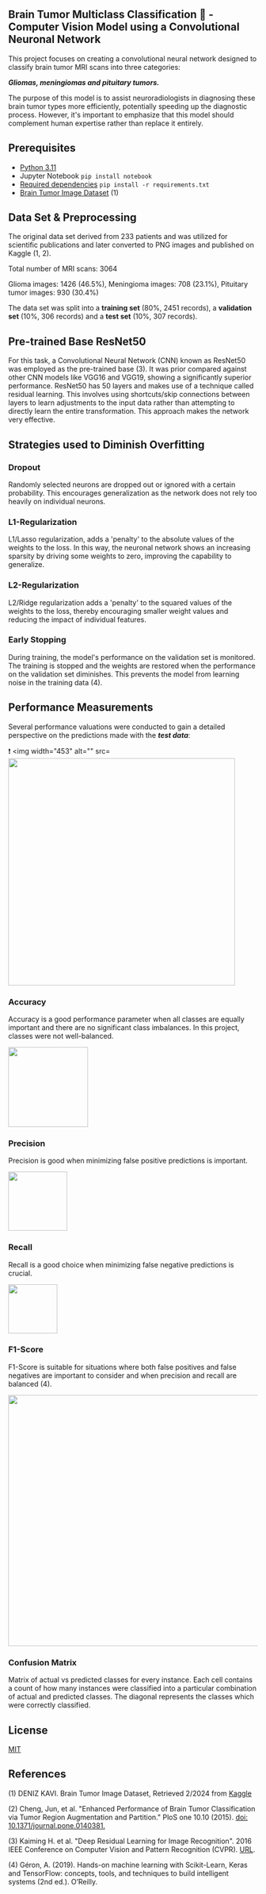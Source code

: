 ## Brain Tumor Multiclass Classification :brain: - Computer Vision Model using a Convolutional Neuronal Network

This project focuses on creating a convolutional neural network designed to classify brain tumor MRI scans into three categories:

***Gliomas, meningiomas and pituitary tumors.***

The purpose of this model is to assist neuroradiologists in diagnosing these brain tumor types more efficiently, potentially speeding up the diagnostic process. However, it's important to emphasize that this model should complement human expertise rather than replace it entirely.

## Prerequisites 
- [Python 3.11](https://www.python.org/downloads/release/python-3110/)
- Jupyter Notebook ```pip install notebook ```
- [Required dependencies](https://github.com/KatTiel/brain_tumor_classification_CNN/blob/main/requirements.txt) ```pip install -r requirements.txt ```
- [Brain Tumor Image Dataset](https://www.kaggle.com/datasets/denizkavi1/brain-tumor/data) (1)

## Data Set & Preprocessing
The original data set derived from 233 patients and was utilized for scientific publications and later converted to PNG images and published on Kaggle (1, 2).

Total number of MRI scans: 3064  

Glioma images: 1426 (46.5%), Meningioma images: 708 (23.1%), Pituitary tumor images: 930 (30.4%)  

The data set was split into a **training set** (80%, 2451 records), a **validation set** (10%, 306 records) and a **test set** (10%, 307 records).

## Pre-trained Base ResNet50  
For this task, a Convolutional Neural Network (CNN) known as ResNet50 was employed as the pre-trained base (3). It was prior compared against other CNN models like VGG16 and VGG19, showing a significantly superior performance. 
ResNet50 has 50 layers and makes use of a technique called residual learning. This involves using shortcuts/skip connections between layers to learn adjustments to the input data rather than attempting to directly learn the entire transformation. This approach makes the network very effective.

## Strategies used to Diminish Overfitting
### Dropout
Randomly selected neurons are dropped out or ignored with a certain probability. This encourages generalization as the network does not rely too heavily on individual neurons.

### L1-Regularization
L1/Lasso regularization, adds a 'penalty' to the absolute values of the weights to the loss. In this way, the neuronal network shows an increasing sparsity by driving some weights to zero, improving the capability to generalize.

### L2-Regularization
L2/Ridge regularization adds a 'penalty' to the squared values of the weights to the loss, thereby encouraging smaller weight values and reducing the impact of individual features.

### Early Stopping
During training, the model's performance on the validation set is monitored. The training is stopped and the weights are restored when the performance on the validation set diminishes. This prevents the model from learning noise in the training data (4).

## Performance Measurements
Several performance valuations were conducted to gain a detailed perspective on the predictions made with the ***test data***:


:heavy_exclamation_mark: <img width="453" alt="" src=<img width="458" alt="" src="https://github.com/KatTiel/brain_tumor_classification_CNN/assets/76701992/0bb2c678-8920-4814-b85d-512444f8527e"> 

### Accuracy
Accuracy is a good performance parameter when all classes are equally important and there are no significant class imbalances. In this project, classes were not well-balanced.

<img width="161" alt="" src="https://github.com/KatTiel/stroke_binary_classification_CNN/assets/76701992/7417c4b4-09d8-4dba-bb11-8e9e9dbebc1e">

### Precision
Precision is good when minimizing false positive predictions is important.

<img width="119" alt="" src="https://github.com/KatTiel/stroke_binary_classification_CNN/assets/76701992/af1d55dd-f7a5-4633-95bf-eb81504beeb7">

### Recall
Recall is a good choice when minimizing false negative predictions is crucial.

<img width="99" alt="" src="https://github.com/KatTiel/stroke_binary_classification_CNN/assets/76701992/997983e0-fab6-449d-a330-bf6c128055a6">

### F1-Score 
F1-Score is suitable for situations where both false positives and false negatives are important to consider and when precision and recall are balanced (4).

<img width="506" alt="" src="https://github.com/KatTiel/stroke_binary_classification_CNN/assets/76701992/0efc1f75-eccb-4670-ace2-637573984049">

### Confusion Matrix
Matrix of actual vs predicted classes for every instance. Each cell contains a count of how many instances were classified into a particular combination of actual and predicted classes. The diagonal represents the classes which were correctly classified.

## License
[MIT](https://choosealicense.com/licenses/mit/)

## References 
(1) DENIZ KAVI. Brain Tumor Image Dataset, Retrieved 2/2024 from [Kaggle](https://www.kaggle.com/datasets/denizkavi1/brain-tumor?rvi=1)

(2) Cheng, Jun, et al. "Enhanced Performance of Brain Tumor Classification via Tumor Region Augmentation and Partition." PloS one 10.10 (2015). [doi: 10.1371/journal.pone.0140381.](https://www.ncbi.nlm.nih.gov/pmc/articles/PMC4598126/)


(3) Kaiming H. et al. "Deep Residual Learning for Image Recognition". 2016 IEEE Conference on Computer Vision and Pattern Recognition (CVPR). [URL](https://www.cv-foundation.org/openaccess/content_cvpr_2016/papers/He_Deep_Residual_Learning_CVPR_2016_paper.pdf).

(4) Géron, A. (2019). Hands-on machine learning with Scikit-Learn, Keras and TensorFlow: concepts, tools, and techniques to build intelligent systems (2nd ed.). O’Reilly.
